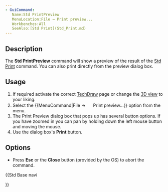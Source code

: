 ```yaml
---
- GuiCommand:
   Name:Std PrintPreview
   MenuLocation:File → Print preview...
   Workbenches:All
   SeeAlso:[Std Print](Std_Print.md)
---
```


## Description

The **Std PrintPreview** command will show a preview of the result of the [Std Print](Std_Print.md) command. You can also print directly from the preview dialog box.

## Usage

1.  If required activate the correct [TechDraw](TechDraw_Workbench.md) page or change the [3D view](3D_View.md) to your liking.
2.  Select the {{MenuCommand|File → <img src="images/Std_PrintPreview.svg" width=16px> Print preview...}} option from the menu.
3.  The Print Preview dialog box that pops up has several button options. If you have zoomed in you can pan by holding down the left mouse button and moving the mouse.
4.  Use the dialog box\'s **Print** button.

## Options

-   Press **Esc** or the **Close** button (provided by the OS) to abort the command.





{{Std Base navi

}}  
